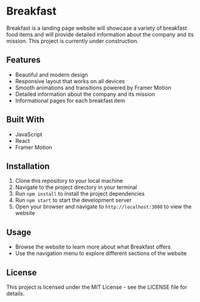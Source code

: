 # Breakfast

Breakfast is a landing page website will showcase a variety of breakfast food items and will provide detailed information about the company and its mission. This project is currently under construction.

## Features

- Beautiful and modern design
- Responsive layout that works on all devices
- Smooth animations and transitions powered by Framer Motion
- Detailed information about the company and its mission
- Informational pages for each breakfast item

## Built With

- JavaScript
- React
- Framer Motion

## Installation

1.  Clone this repository to your local machine
2.  Navigate to the project directory in your terminal
3.  Run `npm install` to install the project dependencies
4.  Run `npm start` to start the development server
5.  Open your browser and navigate to `http://localhost:3000` to view the website

## Usage

- Browse the website to learn more about what Breakfast offers
- Use the navigation menu to explore different sections of the website

## License

This project is licensed under the MIT License - see the LICENSE file for details.
